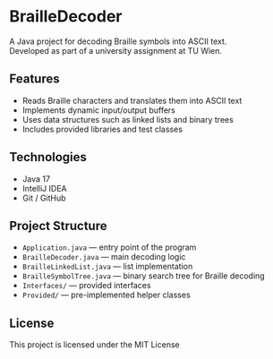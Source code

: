 # BrailleDecoder

A Java project for decoding Braille symbols into ASCII text.  
Developed as part of a university assignment at TU Wien.

## Features
- Reads Braille characters and translates them into ASCII text
- Implements dynamic input/output buffers
- Uses data structures such as linked lists and binary trees
- Includes provided libraries and test classes

## Technologies
- Java 17
- IntelliJ IDEA
- Git / GitHub

## Project Structure
- `Application.java` — entry point of the program
- `BrailleDecoder.java` — main decoding logic
- `BrailleLinkedList.java` — list implementation
- `BrailleSymbolTree.java` — binary search tree for Braille decoding
- `Interfaces/` — provided interfaces
- `Provided/` — pre-implemented helper classes

## License
This project is licensed under the MIT License
